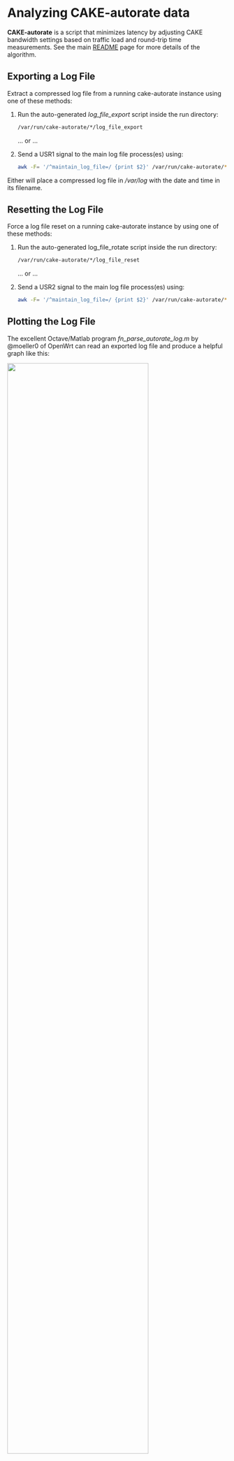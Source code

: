 # Analyzing CAKE-autorate data

**CAKE-autorate** is a script that minimizes latency by adjusting CAKE
bandwidth settings based on traffic load and round-trip time
measurements. See the main [README](./README.md) page for more details
of the algorithm.

## Exporting a Log File

Extract a compressed log file from a running cake-autorate instance
using one of these methods:

1. Run the auto-generated _log_file_export_ script inside the run
   directory:

   ```bash
   /var/run/cake-autorate/*/log_file_export
   ```

   ... or ...

1. Send a USR1 signal to the main log file process(es) using:

   ```bash
   awk -F= '/^maintain_log_file=/ {print $2}' /var/run/cake-autorate/*/proc_pids | xargs kill -USR1
   ```

Either will place a compressed log file in _/var/log_ with the date
and time in its filename.

## Resetting the Log File

Force a log file reset on a running cake-autorate instance by using
one of these methods:

1. Run the auto-generated log_file_rotate script inside the run
   directory:

   ```bash
   /var/run/cake-autorate/*/log_file_reset
   ```

   ... or ...

1. Send a USR2 signal to the main log file process(es) using:

   ```bash
   awk -F= '/^maintain_log_file=/ {print $2}' /var/run/cake-autorate/*/proc_pids | xargs kill -USR2
   ```

## Plotting the Log File

The excellent Octave/Matlab program _fn_parse_autorate_log.m_ by
@moeller0 of OpenWrt can read an exported log file and produce a
helpful graph like this:

<img src="https://user-images.githubusercontent.com/10721999/194724668-d8973bb6-5a37-4b05-a212-3514db8f56f1.png" width=80% height=80%>

The command below will run the Octave program (see the introductory
notes in _fn_parse_autorate_log.m_ for more details):

```bash
octave -qf --eval 'fn_parse_autorate_log("./log.gz", "./output.pdf")'
```

The script below can be run on a remote machine to extract the log
from the router and generate the pdfs for viewing from the remote
machine:

```bash
log_file=$(ssh root@192.168.1.1 '/var/run/cake-autorate/primary/log_file_export 1>/dev/null && cat /var/run/cake-autorate/primary/last_log_file_export') && scp root@192.168.1.1:${log_file} . && ssh root@192.168.1.1 "rm ${log_file}"
octave -qf --eval 'fn_parse_autorate_log("./*primary*log.gz", "./output.pdf")'
```
